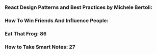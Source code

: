 ### React Design Patterns and Best Practices by Michele Bertoli: 

### How To Win Friends And Influence People: 

### Eat That Frog: 86

### How to Take Smart Notes: 27